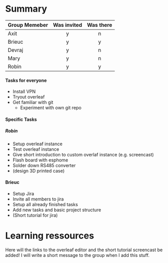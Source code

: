 # Summary
| Group Memeber | Was invited | Was there |
|---------------|:-----------:|:---------:|
| Axit | y | n |
| Brieuc | y | y |
| Devraj | y | n |
| Mary | y | n |
| Robin | y | y |

#### Tasks for everyone
- Install VPN
- Tryout overleaf
- Get familiar with git
	- Experiment with own git repo

#### Specific Tasks
##### Robin
- Setup overleaf instance
- Test overleaf instance
- Give short introduction to custom overlaf instance (e.g. screencast)
- Flash board with esphome
- Solder down RS485 converter
- (design 3D printed case)

#### Brieuc
- Setup Jira
- Invite all members to jira
- Setup all already finished tasks
- Add new tasks and basic project structure
- (Short tutorial for jira)

# Learning ressources
Here will the links to the overleaf editor and the short tutorial screencast be added! I will write a short message to the group when I add this stuff.
